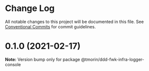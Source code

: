 # Change Log

All notable changes to this project will be documented in this file.
See [Conventional Commits](https://conventionalcommits.org) for commit guidelines.

# 0.1.0 (2021-02-17)

**Note:** Version bump only for package @tmorin/ddd-fwk-infra-logger-console
